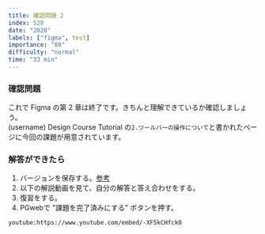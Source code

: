 ```yaml
---
title: 確認問題 2
index: 528
date: "2020"
labels: ["figma", test]
importance: "80"
difficulty: "normal"
time: "33 min"
---
```


### 確認問題

これで Figma の第 2 章は終了です。きちんと理解できているか確認しましょう。  
(username) Design Course Tutorial の`2.ツールバーの操作について`と書かれたページに今回の課題が用意されています。

### 解答ができたら

1. バージョンを保存する。[参考](https://design-basic.netlify.app/figma/section2-3/)
2. 以下の解説動画を見て、自分の解答と答え合わせをする。
3. 復習をする。
4. PGwebで "課題を完了済みにする" ボタンを押す。

`youtube:https://www.youtube.com/embed/-XF5kCHfck0`

